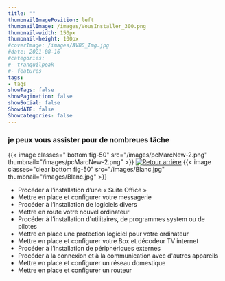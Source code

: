 ```yaml
---
title: ""
thumbnailImagePosition: left
thumbnailImage: /images/VousInstaller_300.png
thumbnail-width: 150px
thumbnail-height: 100px
#coverImage: /images/AVBG_Img.jpg
#date: 2021-08-16
#categories:
#- tranquilpeak
#- features
tags:
- tags
showTags: false
showPagination: false
showSocial: false
ShowdATE: false
Showcategories: false
---
```


### je peux vous assister pour de nombreues tâche
<!--more-->

{{< image classes=" bottom fig-50" src="/images/pcMarcNew-2.png" thumbnail="/images/pcMarcNew-2.png"  >}}
[![Retour arrière](/images/logo-retour-arriere_50.png)](../)
{{< image classes="clear bottom fig-50" src="/images/Blanc.jpg" thumbnail="/images/Blanc.jpg"  >}}


- Procéder à l’installation d’une « Suite Office »
- Mettre en place et configurer votre messagerie
- Procéder à l’installation de logiciels divers
- Mettre en route votre nouvel ordinateur
- Procéder à l’installation d'utilitaires, de programmes system ou de pilotes
- Mettre en place une protection logiciel pour votre ordinateur
- Mettre en place et configurer votre Box et décodeur TV internet
- Procéder à l’installation de périphériques externes
- Procéder à la connexion et à la communication avec d'autres appareils
- Mettre en place et configurer un réseau domestique
- Mettre en place et configurer un routeur